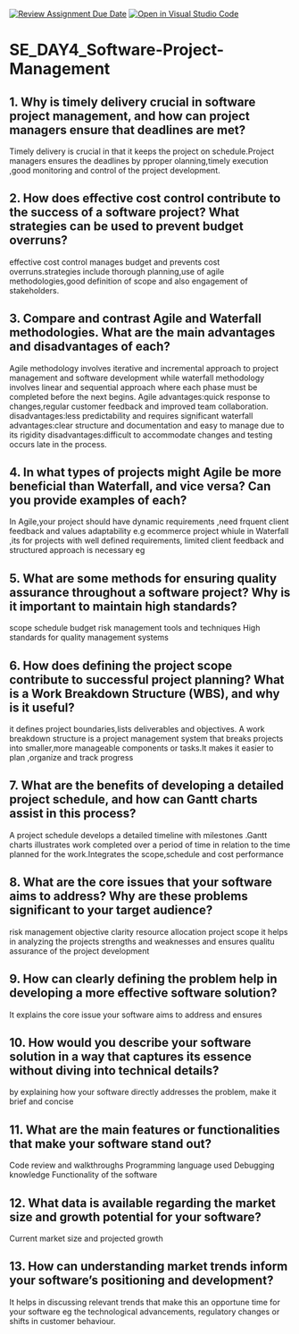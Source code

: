 [![Review Assignment Due Date](https://classroom.github.com/assets/deadline-readme-button-22041afd0340ce965d47ae6ef1cefeee28c7c493a6346c4f15d667ab976d596c.svg)](https://classroom.github.com/a/9pw6JKcu)
[![Open in Visual Studio Code](https://classroom.github.com/assets/open-in-vscode-2e0aaae1b6195c2367325f4f02e2d04e9abb55f0b24a779b69b11b9e10269abc.svg)](https://classroom.github.com/online_ide?assignment_repo_id=15823289&assignment_repo_type=AssignmentRepo)
# SE_DAY4_Software-Project-Management
## 1. Why is timely delivery crucial in software project management, and how can project managers ensure that deadlines are met?
Timely delivery is crucial in that it keeps the project on schedule.Project managers ensures the deadlines by pproper olanning,timely execution ,good monitoring and control of the project development. 
## 2. How does effective cost control contribute to the success of a software project? What strategies can be used to prevent budget overruns?
effective cost control manages budget and prevents cost overruns.strategies include thorough planning,use of agile methodologies,good definition of scope and also engagement of stakeholders.

## 3. Compare and contrast Agile and Waterfall methodologies. What are the main advantages and disadvantages of each?
Agile methodology involves iterative and incremental approach to project management and software development while waterfall methodology involves linear and sequential approach where each phase must be completed before the next begins.
Agile
advantages:quick response to changes,regular customer feedback and improved team collaboration.
disadvantages:less predictability and requires significant 
waterfall
advantages:clear structure and documentation and easy to manage due to its rigidity
disadvantages:difficult to accommodate changes and testing occurs late in the process.
## 4. In what types of projects might Agile be more beneficial than Waterfall, and vice versa? Can you provide examples of each?
In Agile,your project should have dynamic requirements ,need frquent client feedback and values adaptability e.g ecommerce project whiule in Waterfall ,its for projects with well defined requirements, limited client feedback and structured approach is necessary eg
## 5. What are some methods for ensuring quality assurance throughout a software project? Why is it important to maintain high standards?
scope
schedule
budget
risk management
tools and techniques
High standards for quality management systems
## 6. How does defining the project scope contribute to successful project planning? What is a Work Breakdown Structure (WBS), and why is it useful?
it defines project boundaries,lists deliverables and objectives. A work breakdown structure is a project management system that breaks projects into smaller,more manageable components or tasks.It makes it easier to plan ,organize and track progress
## 7. What are the benefits of developing a detailed project schedule, and how can Gantt charts assist in this process?
A project schedule develops a detailed timeline with milestones .Gantt charts illustrates work completed over a period of time in relation to the time planned for the work.Integrates the scope,schedule and cost performance
## 8. What are the core issues that your software aims to address? Why are these problems significant to your target audience?
risk management
objective clarity
resource allocation
project scope
it helps in analyzing the projects strengths and weaknesses and ensures qualitu assurance of the project development
## 9. How can clearly defining the problem help in developing a more effective software solution?
It  explains the core issue your software aims to address and ensures 
## 10. How would you describe your software solution in a way that captures its essence without diving into technical details?
by explaining how your software directly addresses the problem, make it brief and concise
## 11. What are the main features or functionalities that make your software stand out?
Code review and walkthroughs
Programming language used
Debugging knowledge
Functionality of the software
## 12. What data is available regarding the market size and growth potential for your software?
Current market size and projected growth
## 13. How can understanding market trends inform your software’s positioning and development?
It helps in discussing relevant trends that make this an opportune time for your software eg the technological advancements, regulatory changes or shifts in customer behaviour.
